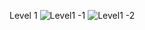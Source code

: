 Level 1 
![Level1 -1](https://user-images.githubusercontent.com/74250411/148683729-47b4a73d-b670-49e4-aa09-583cadec1040.PNG)
![Level1 -2](https://user-images.githubusercontent.com/74250411/148683731-f8e3a593-d75a-4f17-bd8d-541e3794ed1b.PNG)
